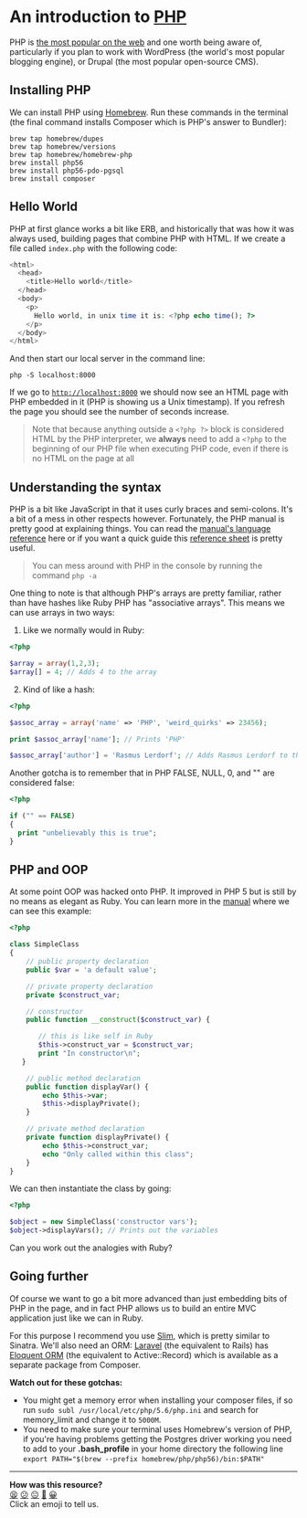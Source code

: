 # An introduction to [PHP](http://php.net/)

PHP is [the most popular on the web](http://trends.builtwith.com/framework/programming-language) and one worth being aware of, particularly if you plan to work with WordPress (the world's most popular blogging engine), or Drupal (the most popular open-source CMS).

## Installing PHP

We can install PHP using [Homebrew](https://brew.sh/). Run these commands in the terminal (the final command installs Composer which is PHP's answer to Bundler):

```
brew tap homebrew/dupes
brew tap homebrew/versions
brew tap homebrew/homebrew-php
brew install php56
brew install php56-pdo-pgsql
brew install composer
```

## Hello World

PHP at first glance works a bit like ERB, and historically that was how it was always used, building pages that combine PHP with HTML. If we create a file called `index.php` with the following code:

```php
<html>
  <head>
    <title>Hello world</title>
  </head>
  <body>
    <p>
      Hello world, in unix time it is: <?php echo time(); ?>
    </p>
  </body>
</html>
```

And then start our local server in the command line:

```
php -S localhost:8000
```

If we go to [`http://localhost:8000`](http://localhost:8000) we should now see an HTML page with PHP embedded in it (PHP is showing us a Unix timestamp). If you refresh the page you should see the number of seconds increase.

> Note that because anything outside a `<?php ?>` block is considered HTML by the PHP interpreter, we **always** need to add a `<?php` to the beginning of our PHP file when executing PHP code, even if there is no HTML on the page at all

## Understanding the syntax

PHP is a bit like JavaScript in that it uses curly braces and semi-colons. It's a bit of a mess in other respects however. Fortunately, the PHP manual is pretty good at explaining things. You can read the [manual's language reference](http://php.net/manual/en/langref.php) here or if you want a quick guide this [reference sheet](http://www.dreamincode.net/downloads/ref_sheets/php_reference_sheet.pdf) is pretty useful.

> You can mess around with PHP in the console by running the command `php -a`

One thing to note is that although PHP's arrays are pretty familiar, rather than have hashes like Ruby PHP has "associative arrays". This means we can use arrays in two ways:

1) Like we normally would in Ruby:

```php
<?php

$array = array(1,2,3);
$array[] = 4; // Adds 4 to the array
```

2) Kind of like a hash:

```php
<?php

$assoc_array = array('name' => 'PHP', 'weird_quirks' => 23456);

print $assoc_array['name']; // Prints 'PHP'

$assoc_array['author'] = 'Rasmus Lerdorf'; // Adds Rasmus Lerdorf to the associative array
```

Another gotcha is to remember that in PHP FALSE, NULL, 0, and "" are considered false:

```php
<?php

if ("" == FALSE)
{
  print "unbelievably this is true";
}

```

## PHP and OOP

At some point OOP was hacked onto PHP. It improved in PHP 5 but is still by no means as elegant as Ruby. You can learn more in the [manual](http://php.net/manual/en/language.oop5.basic.php) where we can see this example:

```php
<?php

class SimpleClass
{
    // public property declaration
    public $var = 'a default value';

    // private property declaration
    private $construct_var;

    // constructor
    public function __construct($construct_var) {

       // this is like self in Ruby
       $this->construct_var = $construct_var;
       print "In constructor\n";
   }

    // public method declaration
    public function displayVar() {
        echo $this->var;
        $this->displayPrivate();
    }

    // private method declaration
    private function displayPrivate() {
        echo $this->construct_var;
        echo "Only called within this class";
    }
}
```

We can then instantiate the class by going:

```php
<?php

$object = new SimpleClass('constructor vars');
$object->displayVars(); // Prints out the variables
```

Can you work out the analogies with Ruby?

## Going further

Of course we want to go a bit more advanced than just embedding bits of PHP in the page, and in fact PHP allows us to build an entire MVC application just like we can in Ruby.

For this purpose I recommend you use [Slim](http://www.slimframework.com/), which is pretty similar to Sinatra. We'll also need an ORM: [Laravel](http://laravel.com/) (the equivalent to Rails) has [Eloquent ORM](http://laravel.com/docs/4.2/eloquent) (the equivalent to Active::Record) which is available as a separate package from Composer.

**Watch out for these gotchas:**

* You might get a memory error when installing your composer files, if so run `sudo subl /usr/local/etc/php/5.6/php.ini` and search for memory_limit and change it to `5000M`.
* You need to make sure your terminal uses Homebrew's version of PHP, if you're having problems getting the Postgres driver working you need to add to your **.bash_profile** in your home directory the following line `export PATH="$(brew --prefix homebrew/php/php56)/bin:$PATH"`

<!-- BEGIN GENERATED SECTION DO NOT EDIT -->

---

**How was this resource?**  
[😫](https://airtable.com/shrUJ3t7KLMqVRFKR?prefill_Repository=makersacademy/course&prefill_File=pills/php.md&prefill_Sentiment=😫) [😕](https://airtable.com/shrUJ3t7KLMqVRFKR?prefill_Repository=makersacademy/course&prefill_File=pills/php.md&prefill_Sentiment=😕) [😐](https://airtable.com/shrUJ3t7KLMqVRFKR?prefill_Repository=makersacademy/course&prefill_File=pills/php.md&prefill_Sentiment=😐) [🙂](https://airtable.com/shrUJ3t7KLMqVRFKR?prefill_Repository=makersacademy/course&prefill_File=pills/php.md&prefill_Sentiment=🙂) [😀](https://airtable.com/shrUJ3t7KLMqVRFKR?prefill_Repository=makersacademy/course&prefill_File=pills/php.md&prefill_Sentiment=😀)  
Click an emoji to tell us.

<!-- END GENERATED SECTION DO NOT EDIT -->
